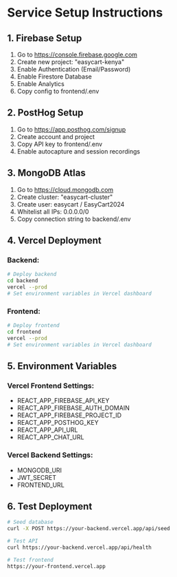 # Service Setup Instructions

## 1. Firebase Setup
1. Go to https://console.firebase.google.com
2. Create new project: "easycart-kenya"
3. Enable Authentication (Email/Password)
4. Enable Firestore Database
5. Enable Analytics
6. Copy config to frontend/.env

## 2. PostHog Setup
1. Go to https://app.posthog.com/signup
2. Create account and project
3. Copy API key to frontend/.env
4. Enable autocapture and session recordings

## 3. MongoDB Atlas
1. Go to https://cloud.mongodb.com
2. Create cluster: "easycart-cluster"
3. Create user: easycart / EasyCart2024
4. Whitelist all IPs: 0.0.0.0/0
5. Copy connection string to backend/.env

## 4. Vercel Deployment

### Backend:
```bash
# Deploy backend
cd backend
vercel --prod
# Set environment variables in Vercel dashboard
```

### Frontend:
```bash
# Deploy frontend
cd frontend
vercel --prod
# Set environment variables in Vercel dashboard
```

## 5. Environment Variables

### Vercel Frontend Settings:
- REACT_APP_FIREBASE_API_KEY
- REACT_APP_FIREBASE_AUTH_DOMAIN
- REACT_APP_FIREBASE_PROJECT_ID
- REACT_APP_POSTHOG_KEY
- REACT_APP_API_URL
- REACT_APP_CHAT_URL

### Vercel Backend Settings:
- MONGODB_URI
- JWT_SECRET
- FRONTEND_URL

## 6. Test Deployment
```bash
# Seed database
curl -X POST https://your-backend.vercel.app/api/seed

# Test API
curl https://your-backend.vercel.app/api/health

# Test frontend
https://your-frontend.vercel.app
```